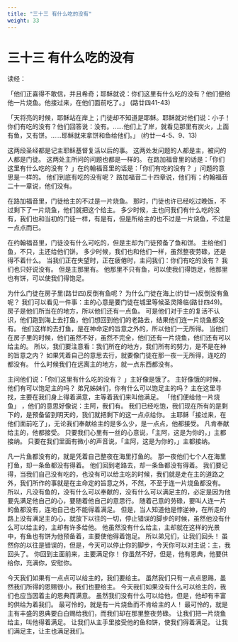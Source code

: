 ```yaml
---
title: "三十三 有什么吃的没有"
weight: 33
---
```


# 三十三 有什么吃的没有


读经：

「他们正喜得不敢信，并且希奇；耶稣就说：你们这里有什么吃的没有？他们便给他一片烧鱼。他接过来，在他们面前吃了。」
(路廿四41-43)

「天将亮的时候，耶稣站在岸上；门徒却不知道是耶稣。耶稣就对他们说：小子！你们有吃的没有？他们回答说：没有。……他们上了岸，就看见那里有炭火，上面有鱼，又有饼。……耶稣就来拿饼和鱼给他们。」
(约廿一4-5、9、13)

这两段圣经都是记主耶稣基督复活以后的事。
这两处发问题的人都是主，被问的人都是门徒。
这两处主所问的问题也都是一样的。
在路加福音里的话是：「你们这里有什么吃的没有？
」在约翰福音里的话是：「你们有吃的没有？
」问题的意思是一样的。
他们到底有吃的没有呢？
路加福音二十四章说，他们有；约翰福音二十一章说，他们没有。

在路加福音里，门徒给主的不过是一片烧鱼。
那时，门徒也许已经吃过晚饭，不过剩下了一片烧鱼，他们就把这个给主。
多少时候，主也问我们有什么吃的没有，我们也和当初的门徒一样，有是有，但是所给主的也不过是一片烧鱼，不过是一点点而已。

在约翰福音里，门徒没有什么可吃的，但是主却为门徒预备了鱼和饼。
主给他们鱼，不只，主还给他们饼。
多少时候，我们也和他们一样，虽然整夜劳碌，还是得不着什么。
当我们正在失望时，正在疲倦时，主问我们：你们有吃的没有？
我们也只好说没有。
但是主那里有。
他那里不只有鱼，可以使我们得饱足，他那里也有饼，可以使我们得饱足。

为什么门徒在房子里(路廿四)反倒有鱼呢？
为什么门徒在海上(约廿一)反倒没有鱼呢？
我们可以看见一件事：主的心意是要门徒在城里等候圣灵降临(路廿四49)。
房子是他们所当在的地方，所以他们还有一点鱼。
可是他们对于主的复活不认识，他们跑到海上去打鱼，他们想回到他们的老路去，结果他们连一片烧鱼都没有。
他们这样的去打鱼，是在神命定的旨意之外的，所以他们一无所得。
当他们在房子里的时候，他们虽然不好，虽然不完全，他们还有一片烧鱼，他们还有可以给主的。
所以，我们要注意看：我们所在的地方，我们所有的努力，是不是在神的旨意之内？
如果凭着自己的意思去行，就要像门徒在那一夜一无所得，连吃的都没有。
什么时候我们在远离主的地方，就一点东西都没有。

主问他们说：「你们这里有什么吃的没有？
」主好像是饿了。
主好像饿的时候，他们有可以饱足主的吗？
弟兄姊妹们，你有什么可以饱足主的吗？
主在这里寻找，主要在我们身上得着满意，主等着我们来叫他满足。
「他们便给他一片烧鱼」
，他们的意思好像说：主阿，我们有。
我们已经吃饱，我们现在所有的是剩下的，是预备留到明天的，我们就把剩下的这一点点给你。
主耶稣「接过来，在他们面前吃了」，无论我们奉献给主的是多么少，是一点点，他都接受。
凡肯奉献给主的，他都接受。
只要我们心里有一丝的心意说，「主阿，这是为你的，」主都接纳。
只要在我们里面有微小的声音说，「主阿，这是为你的，」主都接纳。

凡一片鱼都没有的，就是凭着自己整夜在海里打鱼的。
那一夜他们七个人在海里打鱼，却一条鱼都没有得着。
他们回到老路去，却一条鱼都没有得着。
我们要记得，当我们自己没有吃的，也没有可以给主吃的时候，我们就是走在主的道路之外，我们所作的事就是在主命定的旨意之外，不然，不至于连一片烧鱼都没有。
所以，凡没有鱼的，没有什么可以奉献的，没有什么可以满足主的，必定是因为他要先满足他自己的心，要随着他自己的意思行。
随着己意的劳碌，要叫人连一片的鱼都没有，连地自己也不能得着满足。
但是，当人知道他是悖逆神，在所走的路上没有满足主的心，就放下以往的一切，停止错误的脚步的时候，虽然他没有什么可以给主的，主却有许多给他。
他虽然没有什么给主，主却就在这样的光景中，有鱼也有饼为他预备着，主要使他得着饱足。
所以弟兄们，让我们回头！
虽然你的以往是错误的，但是，今天可以停止你的脚步，今天你可以对主说：主，我回头了。
你回到主面前来，主要满足你！
你虽然不好，但是，他有恩典，他要供给你，充满你，安慰你。

今天我们如果有一点点可以给主的，我们要给主。
虽然我们只有一点点恩赐，虽然我们所得的恩赐很小，我们也要给主。
今天我们如果没有什么可以给主的，我们也应当因着主的恩典而满意。
虽然我们没有什么可以给他，但是，他却有丰富的供给为着我们。
最可怜的，就是有一片烧鱼而不肯给主的人！
最可怜的，就是主有丰盛的恩典要白白赐给我们，而我们却在那里整夜劳碌。
让我们把一片烧鱼给主，叫他得着满足。
让我们从主手里接受他的鱼和饼，使我们得着满足。
让我们满足主，让主也满足我们。
